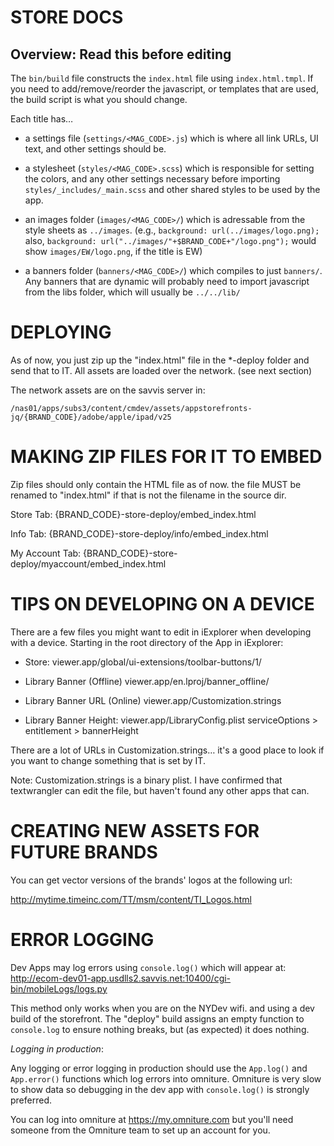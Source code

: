 
STORE DOCS
================================================================================

## Overview: Read this before editing

The `bin/build` file constructs the `index.html` file using `index.html.tmpl`.
If you need to add/remove/reorder the javascript, or templates that are used,
the build script is what you should change.

Each title has…

 - a settings file (`settings/<MAG_CODE>.js`) which is where all
   link URLs, UI text, and other settings should be.

 - a stylesheet (`styles/<MAG_CODE>.scss`) which is responsible 
   for setting the colors, and any other settings necessary before importing
   `styles/_includes/_main.scss` and other shared styles to be used by the 
   app.

 - an images folder (`images/<MAG_CODE>/`) which is adressable from the style
   sheets as `../images`. (e.g., `background: url(../images/logo.png);`
   also, `background: url("../images/"+$BRAND_CODE+"/logo.png");` would
   show `images/EW/logo.png`, if the title is EW)

 - a banners folder (`banners/<MAG_CODE>/`) which compiles to just `banners/`.
   Any banners that are dynamic will probably need to import javascript from 
   the libs folder, which will usually be `../../lib/`
 

DEPLOYING
================================================================================

As of now, you just zip up the "index.html" file in the *-deploy folder and send
that to IT. All assets are loaded over the network. (see next section)

The network assets are on the savvis server in:

    /nas01/apps/subs3/content/cmdev/assets/appstorefronts-jq/{BRAND_CODE}/adobe/apple/ipad/v25


MAKING ZIP FILES FOR IT TO EMBED
================================================================================

Zip files should only contain the HTML file as of now. the file MUST be renamed
to "index.html" if that is not the filename in the source dir.


Store Tab:
    {BRAND_CODE}-store-deploy/embed_index.html
    
Info Tab:
    {BRAND_CODE}-store-deploy/info/embed_index.html
    
My Account Tab:
    {BRAND_CODE}-store-deploy/myaccount/embed_index.html


TIPS ON DEVELOPING ON A DEVICE
================================================================================

There are a few files you might want to edit in iExplorer when developing with a
device. Starting in the root directory of the App in iExplorer:

- Store:
    viewer.app/global/ui-extensions/toolbar-buttons/1/

- Library Banner (Offline)
    viewer.app/en.lproj/banner_offline/

- Library Banner URL (Online)
    viewer.app/Customization.strings
    
- Library Banner Height:
    viewer.app/LibraryConfig.plist
        serviceOptions > entitlement > bannerHeight
        
There are a lot of URLs in Customization.strings… it's a good place to look if 
you want to change something that is set by IT.

Note: Customization.strings is a binary plist. I have confirmed that 
textwrangler can edit the file, but haven't found any other apps that can.
        

CREATING NEW ASSETS FOR FUTURE BRANDS
================================================================================

You can get vector versions of the brands' logos at the following url:

http://mytime.timeinc.com/TT/msm/content/TI_Logos.html
    

ERROR LOGGING
================================================================================

Dev Apps may log errors using `console.log()` which will appear at:
http://ecom-dev01-app.usdlls2.savvis.net:10400/cgi-bin/mobileLogs/logs.py

This method only works when you are on the NYDev wifi. and using a dev build of
the storefront. The "deploy" build assigns an empty function to `console.log`
to ensure nothing breaks, but (as expected) it does nothing.

*Logging in production*:

Any logging or error logging in production should use the `App.log()` and 
`App.error()` functions which log errors into omniture. Omniture is very slow
to show data so debugging in the dev app with `console.log()` is strongly 
preferred.

You can log into omniture at https://my.omniture.com but you'll need someone
from the Omniture team to set up an account for you.

